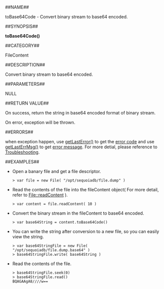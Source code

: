 
##NAME##

toBase64Code - Convert binary stream to base64 encoded.

##SYNOPSIS##

**toBase64Code()**

##CATEGORY##

FileContent

##DESCRIPTION##

Convert binary stream to base64 encoded.

##PARAMETERS##

NULL

##RETURN VALUE##

On success, return the string in base64 encoded format of binary stream.

On error, exception will be thrown.

##ERRORS##

when exception happen, use [getLastError()](manual/Manual/Sequoiadb_command/Global/getLastError.md) to get the [error code](manual/Manual/Sequoiadb_error_code.md)  and use [getLastErrMsg()](manual/Manual/Sequoiadb_command/Global/getLastErrMsg.md) to get [error message](manual/Manual/Sequoiadb_command/Global/getLastErrMsg.md). For more detial, please  reference to [Troubleshooting](manual/FAQ/faq_sdb.md).

##EXAMPLES##

* Open a banary file and get a file descriptor.

    ```lang-javascript
    > var file = new File( "/opt/sequoiadb/file.dump" )
    ```

* Read the contents of the file into the fileContent object( For more detail, refer to [File::readContent](manual/Mannual/Sequoiadb_Command/File/readContent) ).

    ```lang-javascript
    > var content = file.readContent( 10 )
    ```

* Convert the binary stream in the fileContent to base64 encoded.

    ```lang-javascript
    > var base64String = content.toBase64Code()
    ```

* You can write the string after conversion to a new file, so you can easily view the string.

    ```lang-javascript
    > var base64StringFile = new File( "/opt/sequoiadb/file.dump.base64" ) 
    > base64StringFile.write( base64String )
    ```

* Read the contents of the file.

    ```lang-javascript
    > base64StringFile.seek(0)
    > base64StringFile.read()
    BQAGAAgA8////w==
    ```